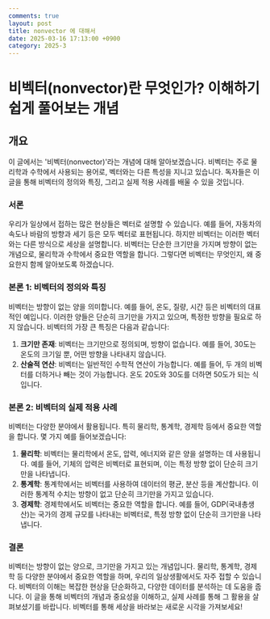 ```yaml
---
comments: true
layout: post
title: nonvector 에 대해서
date: 2025-03-16 17:13:00 +0900
category: 2025-3
---
```


# 비벡터(nonvector)란 무엇인가? 이해하기 쉽게 풀어보는 개념

## 개요
이 글에서는 '비벡터(nonvector)'라는 개념에 대해 알아보겠습니다. 비벡터는 주로 물리학과 수학에서 사용되는 용어로, 벡터와는 다른 특성을 지니고 있습니다. 독자들은 이 글을 통해 비벡터의 정의와 특징, 그리고 실제 적용 사례를 배울 수 있을 것입니다.

### 서론
우리가 일상에서 접하는 많은 현상들은 벡터로 설명할 수 있습니다. 예를 들어, 자동차의 속도나 바람의 방향과 세기 등은 모두 벡터로 표현됩니다. 하지만 비벡터는 이러한 벡터와는 다른 방식으로 세상을 설명합니다. 비벡터는 단순한 크기만을 가지며 방향이 없는 개념으로, 물리학과 수학에서 중요한 역할을 합니다. 그렇다면 비벡터는 무엇인지, 왜 중요한지 함께 알아보도록 하겠습니다.

### 본론 1: 비벡터의 정의와 특징
비벡터는 방향이 없는 양을 의미합니다. 예를 들어, 온도, 질량, 시간 등은 비벡터의 대표적인 예입니다. 이러한 양들은 단순히 크기만을 가지고 있으며, 특정한 방향을 필요로 하지 않습니다. 비벡터의 가장 큰 특징은 다음과 같습니다:

1. **크기만 존재**: 비벡터는 크기만으로 정의되며, 방향이 없습니다. 예를 들어, 30도는 온도의 크기일 뿐, 어떤 방향을 나타내지 않습니다.
2. **산술적 연산**: 비벡터는 일반적인 수학적 연산이 가능합니다. 예를 들어, 두 개의 비벡터를 더하거나 빼는 것이 가능합니다. 온도 20도와 30도를 더하면 50도가 되는 식입니다.

### 본론 2: 비벡터의 실제 적용 사례
비벡터는 다양한 분야에서 활용됩니다. 특히 물리학, 통계학, 경제학 등에서 중요한 역할을 합니다. 몇 가지 예를 들어보겠습니다:

1. **물리학**: 비벡터는 물리학에서 온도, 압력, 에너지와 같은 양을 설명하는 데 사용됩니다. 예를 들어, 기체의 압력은 비벡터로 표현되며, 이는 특정 방향 없이 단순히 크기만을 나타냅니다.
2. **통계학**: 통계학에서는 비벡터를 사용하여 데이터의 평균, 분산 등을 계산합니다. 이러한 통계적 수치는 방향이 없고 단순히 크기만을 가지고 있습니다.
3. **경제학**: 경제학에서도 비벡터는 중요한 역할을 합니다. 예를 들어, GDP(국내총생산)는 국가의 경제 규모를 나타내는 비벡터로, 특정 방향 없이 단순히 크기만을 나타냅니다.

### 결론
비벡터는 방향이 없는 양으로, 크기만을 가지고 있는 개념입니다. 물리학, 통계학, 경제학 등 다양한 분야에서 중요한 역할을 하며, 우리의 일상생활에서도 자주 접할 수 있습니다. 비벡터의 이해는 복잡한 현상을 단순화하고, 다양한 데이터를 분석하는 데 도움을 줍니다. 이 글을 통해 비벡터의 개념과 중요성을 이해하고, 실제 사례를 통해 그 활용을 살펴보셨기를 바랍니다. 비벡터를 통해 세상을 바라보는 새로운 시각을 가져보세요!
